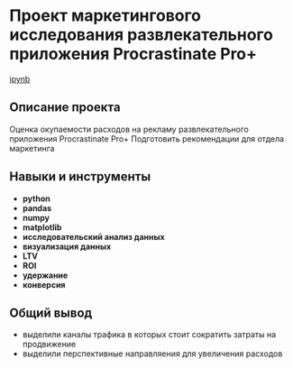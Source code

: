 # Проект маркетингового исследования развлекательного приложения Procrastinate Pro+

[ipynb](https://github.com/bl82/Portfolio/blob/main/Prtoject_02/Анализ%20убытков%20приложения.ipynb)

## Описание проекта

Оценка окупаемости расходов на рекламу развлекательного приложения Procrastinate Pro+ 
Подготовить рекомендации для отдела маркетинга

## Навыки и инструменты

- **python**
- **pandas**
- **numpy**
- **matplotlib**
- **исследовательский анализ данных**
- **визуализация данных**
- **LTV**
- **ROI**
- **удержание**
- **конверсия**
## 

## Общий вывод

- выделили каналы трафика в которых стоит сократить затраты на продвижение
- выделили перспективные направляения для увеличения расходов
